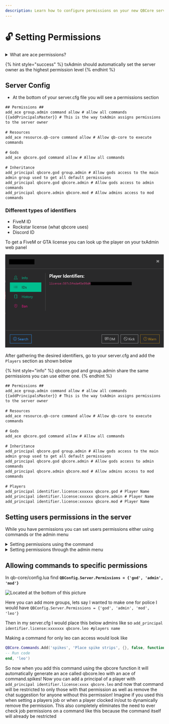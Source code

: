 ```yaml
---
description: Learn how to configure permissions on your new QBCore server!
---
```


# 🔓 Setting Permissions

<details>

<summary>What are ace permissions?</summary>

Aces are the built-in permissions system provided by CFX. They allow for creating new nodes which have aces attached to them. This permission system consists of aces & principals. Essentially think of a tree with branches. We have our ace that we create and then each branch would be our principal which inherits the permissions of our ace

</details>

{% hint style="success" %}
txAdmin should automatically set the server owner as the highest permission level
{% endhint %}

## Server Config

* At the bottom of your server.cfg file you will see a permissions section

```
## Permissions ##
add_ace group.admin command allow # allow all commands
{{addPrincipalsMaster}} # This is the way txAdmin assigns permissions to the server owner

# Resources
add_ace resource.qb-core command allow # Allow qb-core to execute commands

# Gods
add_ace qbcore.god command allow # Allow all commands

# Inheritance
add_principal qbcore.god group.admin # Allow gods access to the main admin group used to get all default permissions
add_principal qbcore.god qbcore.admin # Allow gods access to admin commands
add_principal qbcore.admin qbcore.mod # Allow admins access to mod commands 
```

### Different types of identifiers

* FiveM ID
* Rockstar license (what qbcore uses)
* Discord ID

To get a FiveM or GTA license you can look up the player on your txAdmin web panel

![If they are currently connected to the server, you will get all available identifiers](../.gitbook/assets/Untitled-2.png)

After gathering the desired identifiers, go to your server.cfg and add the `Players` section as shown below

{% hint style="info" %}
qbcore.god and group.admin share the same permissions you can use either one.&#x20;
{% endhint %}

```
## Permissions ##
add_ace group.admin command allow # allow all commands
{{addPrincipalsMaster}} # This is the way txAdmin assigns permissions to the server owner

# Resources
add_ace resource.qb-core command allow # Allow qb-core to execute commands

# Gods
add_ace qbcore.god command allow # Allow all commands

# Inheritance
add_principal qbcore.god group.admin # Allow gods access to the main admin group used to get all default permissions
add_principal qbcore.god qbcore.admin # Allow gods access to admin commands
add_principal qbcore.admin qbcore.mod # Allow admins access to mod commands

# Players
add_principal identifier.license:xxxxxx qbcore.god # Player Name
add_principal identifier.license:xxxxxx qbcore.admin # Player Name
add_principal identifier.license:xxxxxx qbcore.mod # Player Name
```

## Setting users permissions in the server

While you have permissions you can set users permissions either using commands or the admin menu

<details>

<summary>Setting permissions using the command </summary>

* While in the server type in the command `/addpermission [id] [addpermissions]`

<!---->

* It will look something like this `/addpermission 1 god`

</details>

<details>

<summary>Setting permissions through the admin menu</summary>

* In chat enter the command `/admin`

<!---->

* Access the "Player Management" tab and select the player you want to give permissions to

<!---->

* Locate a menu item called "Permissions"

<!---->

* Set the user group for that user then press "submit"

</details>

## Allowing commands to specific permissions

In qb-core/config.lua find **`QBConfig.Server.Permissions = {'god', 'admin', 'mod'}`**

![Located at the bottom of this picture](https://i.imgur.com/qftzTBD.png)

Here you can add more groups, lets say I wanted to make one for police I would have `QBConfig.Server.Permissions = {'god', 'admin', 'mod', 'leo'}`

Then in my server.cfg I would place this below admins like so `add_principal identifier.license:xxxxxxx qbcore.leo #players name`

Making a command for only leo can access would look like

```lua
QBCore.Commands.Add('spikes', 'Place spike strips', {}, false, function(source)
-- Run code
end, 'leo')
```

So now when you add this command using the qbcore function it will automatically generate an ace called qbcore.leo with an ace of command.spikes! Now you can add a principal of a player with `add_principal identifier.license:xxxx qbcore.leo` and now that command will be restricted to only those with that permission as well as remove the chat suggestion for anyone without this permission! Imagine if you used this when setting a players job or when a player clocked in/out to dynamically remove the permission. This also completely eliminates the need to ever check job permissions on a command like this because the command itself will already be restricted

